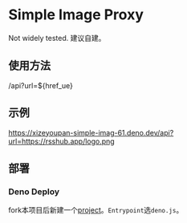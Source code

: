 # Simple Image Proxy

Not widely tested. 建议自建。

## 使用方法

/api?url=${href_ue}

## 示例

https://xizeyoupan-simple-imag-61.deno.dev/api?url=https://rsshub.app/logo.png

## 部署

### Deno Deploy

fork本项目后新建一个[project](https://dash.deno.com/new_project)。`Entrypoint`选`deno.js`。
